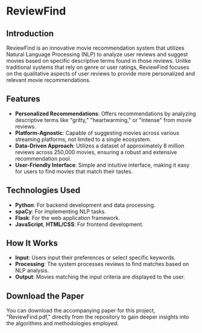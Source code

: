 # ReviewFind

## Introduction
ReviewFind is an innovative movie recommendation system that utilizes Natural Language Processing (NLP) to analyze user reviews and suggest movies based on specific descriptive terms found in those reviews. Unlike traditional systems that rely on genre or user ratings, ReviewFind focuses on the qualitative aspects of user reviews to provide more personalized and relevant movie recommendations.

## Features
- **Personalized Recommendations**: Offers recommendations by analyzing descriptive terms like "gritty," "heartwarming," or "intense" from movie reviews.
- **Platform-Agnostic**: Capable of suggesting movies across various streaming platforms, not limited to a single ecosystem.
- **Data-Driven Approach**: Utilizes a dataset of approximately 8 million reviews across 250,000 movies, ensuring a robust and extensive recommendation pool.
- **User-Friendly Interface**: Simple and intuitive interface, making it easy for users to find movies that match their tastes.

## Technologies Used
- **Python**: For backend development and data processing.
- **spaCy**: For implementing NLP tasks.
- **Flask**: For the web application framework.
- **JavaScript**, **HTML/CSS**: For frontend development.

## How It Works
- **Input**: Users input their preferences or select specific keywords.
- **Processing**: The system processes reviews to find matches based on NLP analysis.
- **Output**: Movies matching the input criteria are displayed to the user.

## Download the Paper
You can download the accompanying paper for this project, "ReviewFind.pdf," directly from the repository to gain deeper insights into the algorithms and methodologies employed.
